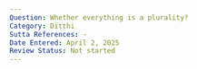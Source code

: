 ```yaml
---
Question: Whether everything is a plurality?
Category: Diṭṭhi
Sutta References: -
Date Entered: April 2, 2025
Review Status: Not started
---
```

